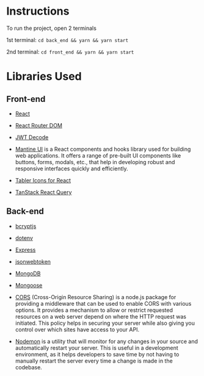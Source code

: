 # Instructions

To run the project, open 2 terminals

1st terminal:
`cd back_end && yarn && yarn start`

2nd terminal:
`cd front_end && yarn && yarn start`

# Libraries Used

## Front-end

- [React](https://reactjs.org/)
- [React Router DOM](https://reactrouter.com/)
- [JWT Decode](https://www.npmjs.com/package/jwt-decode)

- [Mantine UI](https://mantine.dev/) is a React components and hooks library used for building web applications. It offers a range of pre-built UI components like buttons, forms, modals, etc., that help in developing robust and responsive interfaces quickly and efficiently.

- [Tabler Icons for React](https://tabler-icons-react.vercel.app/)
- [TanStack React Query](https://tanstack.com/query/latest)

## Back-end

- [bcryptjs](https://www.npmjs.com/package/bcryptjs)
- [dotenv](https://www.npmjs.com/package/dotenv)
- [Express](https://expressjs.com/)
- [jsonwebtoken](https://jwt.io/)
- [MongoDB](https://www.mongodb.com/)
- [Mongoose](https://mongoosejs.com/)

- [CORS](https://expressjs.com/en/resources/middleware/cors.html) (Cross-Origin Resource Sharing) is a node.js package for providing a middleware that can be used to enable CORS with various options. It provides a mechanism to allow or restrict requested resources on a web server depend on where the HTTP request was initiated. This policy helps in securing your server while also giving you control over which sites have access to your API.

- [Nodemon](https://nodemon.io/) is a utility that will monitor for any changes in your source and automatically restart your server. This is useful in a development environment, as it helps developers to save time by not having to manually restart the server every time a change is made in the codebase.
